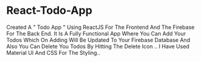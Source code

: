 # React-Todo-App
Created A " Todo App " Using ReactJS For The Frontend And The Firebase For The Back End. It Is A Fully Functional App Where You Can Add Your Todos Which On Adding Will Be Updated To Your Firebase Database And Also You Can Delete You Todos By Hitting The Delete Icon .. I Have Used Material UI And CSS For The Styling.. 
